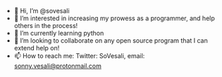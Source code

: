 - 👋 Hi, I’m @sovesali
- 👀 I’m interested in increasing my prowess as a programmer, and help others in the process!
- 🌱 I’m currently learning python
- 💞️ I’m looking to collaborate on any open source program that I can extend help on!
- 📫 How to reach me: Twitter: SoVesali, email: sonny.vesali@protonmail.com

<!---
sovesali/sovesali is a ✨ special ✨ repository because its `README.md` (this file) appears on your GitHub profile.
You can click the Preview link to take a look at your changes.
--->
